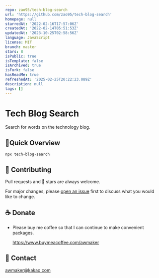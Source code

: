 ```yaml
---
repo: zao95/tech-blog-search
url: 'https://github.com/zao95/tech-blog-search'
homepage: null
starredAt: '2022-02-16T17:57:06Z'
createdAt: '2022-02-14T05:51:53Z'
updatedAt: '2023-10-25T02:58:56Z'
language: JavaScript
license: MIT
branch: master
stars: 8
isPublic: true
isTemplate: false
isArchived: true
isFork: false
hasReadMe: true
refreshedAt: '2025-02-25T20:22:23.089Z'
description: null
tags: []
---
```


# Tech Blog Search

Search for words on the technology blog.

## 🚀Quick Overview

```
npx tech-blog-search
```

## 👏 Contributing

Pull requests and 🌟 stars are always welcome.

For major changes, please [open an issue](https://github.com/zao95/tech-blog-search/issues/new) first to discuss what you would like to change.

## ☕ Donate

-   Please buy me coffee so that I can continue to make convenient packages.

    https://www.buymeacoffee.com/awmaker

## 📩 Contact

awmaker@kakao.com
